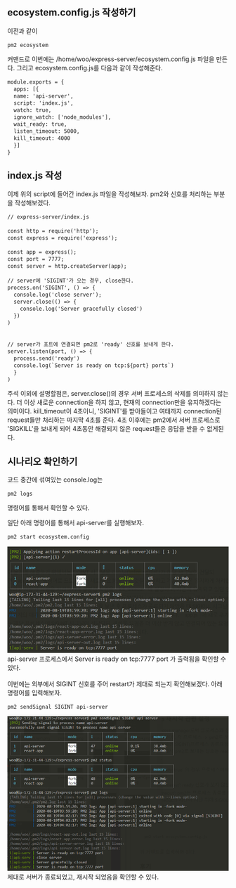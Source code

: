 ## ecosystem.config.js 작성하기
이전과 같이
```
pm2 ecosystem
```
커맨드로 이번에는 /home/woo/express-server/ecosystem.config.js 파일을 만든다.
그리고 ecosystem.config.js를 다음과 같이 작성해준다.

```
module.exports = {
  apps: [{
  name: 'api-server',
  script: 'index.js',
  watch: true,
  ignore_watch: ['node_modules'],
  wait_ready: true,
  listen_timeout: 5000,
  kill_timeout: 4000
  }]
}
```

## index.js 작성
이제 위의 script에 들어간 index.js 파일을 작성해보자. pm2와 신호를 처리하는 부분을 작성해보겠다. 

```
// express-server/index.js

const http = require('http');
const express = require('express');

const app = express();
const port = 7777;
const server = http.createServer(app);

// server에 'SIGINT'가 오는 경우, close한다. 
process.on('SIGINT', () => {
  console.log('close server');
  server.close(() => {
    console.log('Server gracefully closed')
  })
)


// server가 포트에 연결되면 pm2로 'ready' 신호를 보내게 한다.
server.listen(port, () => {
  process.send('ready')
  console.log(`Server is ready on tcp:${port} ports`)
  }
)
```

주석 이외에 설명할점은, server.close()의 경우 서버 프로세스의 삭제를 의미하지 않는다. 더 이상 새로운 connection을 하지 않고, 현재의 connection만을 유지하겠다는 의미이다. kill_timeout이 4초이니, 'SIGINT'를 받아들이고 여태까지 connection된 request들만 처리하는 마지막 4초를 준다. 4초 이후에는 pm2에서 서버 프로세스로 'SIGKILL'을 보내게 되어 4초동안 해결되지 않은 request들은 응답을 받을 수 없게된다.

## 시나리오 확인하기
코드 중간에 섞여있는 console.log는 
```
pm2 logs
```
명령어를 통해서 확인할 수 있다.
<br>

일단 아래 명령어를 통해서 api-server를 실행해보자.
```
pm2 start ecosystem.config
```

![pm2](./images/pm2.png)
<br>
api-server 프로세스에서 Server is ready on tcp:7777 port 가 출력됨을 확인할 수 있다.
<br>
<br>
이번에는 외부에서 SIGINT 신호를 주어 restart가 제대로 되는지 확인해보겠다. 아래 명령어를 입력해보자.
```
pm2 sendSignal SIGINT api-server
```


![pm3](./images/pm3.png)
<br>
제대로 서버가 종료되었고, 재시작 되었음을 확인할 수 있다.
